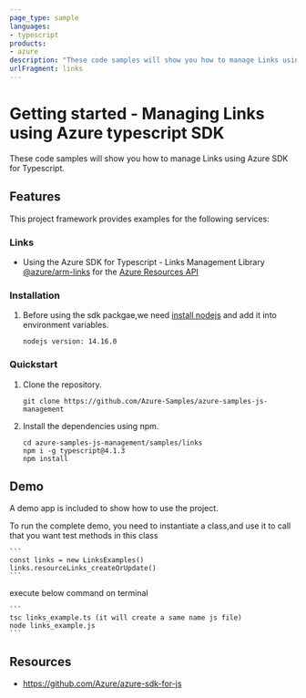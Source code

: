 ```yaml
---
page_type: sample
languages:
- typescript
products:
- azure
description: "These code samples will show you how to manage Links using Azure SDK for Typescript."
urlFragment: links
---
```


# Getting started - Managing Links using Azure typescript SDK

These code samples will show you how to manage Links using Azure SDK for Typescript.

## Features

This project framework provides examples for the following services:

### Links
* Using the Azure SDK for Typescript - Links Management Library [@azure/arm-links](https://www.npmjs.com/package/@azure/arm-links) for the [Azure Resources API](https://docs.microsoft.com/en-us/rest/api/resources/)


### Installation

1.  Before using the sdk packgae,we need [install nodejs](https://nodejs.org/en/download/) and add it into environment variables.

    ```
    nodejs version: 14.16.0
    ```
### Quickstart

1.  Clone the repository.

    ```
    git clone https://github.com/Azure-Samples/azure-samples-js-management
    ```

2.  Install the dependencies using npm.

    ```
    cd azure-samples-js-management/samples/links
    npm i -g typescript@4.1.3
    npm install
    ```

## Demo

A demo app is included to show how to use the project.

To run the complete demo, you need to instantiate a class,and use it to call that you want test methods in this class 

    ```
    const links = new LinksExamples()
    links.resourceLinks_createOrUpdate()
    ```

execute below command on terminal

    ```
    tsc links_example.ts (it will create a same name js file)
    node links_example.js
    ```

## Resources

- https://github.com/Azure/azure-sdk-for-js